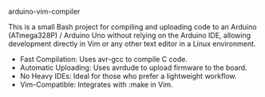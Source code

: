 arduino-vim-compiler

This is a small Bash project for compiling and uploading code to an Arduino (ATmega328P) / Arduino Uno without relying on the Arduino IDE, allowing development directly in Vim or any other text editor in a Linux environment.

- Fast Compilation: Uses avr-gcc to compile C code.
- Automatic Uploading: Uses avrdude to upload firmware to the board.
- No Heavy IDEs: Ideal for those who prefer a lightweight workflow.
- Vim-Compatible: Integrates with :make in Vim.
